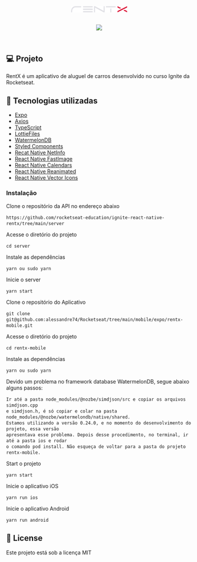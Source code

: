 <div align="center" style="padding-bottom:30px">
<img src ="./src/assets/logo.svg" width="30%" />
</div>

<div align="center" style="padding-bottom:30px; background:transparent">
<img src ="./assets/myCars.gif" style="background:transparent" />
</div>

## 💻 Projeto

RentX é um aplicativo de aluguel de carros desenvolvido no curso Ignite da Rocketseat.

## 🚀 Tecnologias utilizadas

- [Expo](https://expo.dev/)
- [Axios](https://axios-http.com)
- [TypeScript](https://www.typescriptlang.org/)
- [LottieFiles](https://lottiefiles.com/)
- [WatermelonDB](https://watermelondb.dev/docs)
- [Styled Components](https://styled-components.com/)
- [Recat Native NetInfo](https://github.com/react-native-netinfo/react-native-netinfo)
- [React Native FastImage](https://github.com/DylanVann/react-native-fast-image)
- [React Native Calendars](https://github.com/wix/react-native-calendars)
- [React Native Reanimated](https://docs.swmansion.com/react-native-reanimated/)
- [React Native Vector Icons](https://github.com/oblador/react-native-vector-icons)

### Instalação

Clone o repositório da API no endereço abaixo

```
https://github.com/rocketseat-education/ignite-react-native-rentx/tree/main/server
```

Acesse o diretório do projeto

```
cd server
```

Instale as dependências

```
yarn ou sudo yarn
```

Inicie o server

```
yarn start
```

Clone o repositório do Aplicativo

```
git clone git@github.com:alessandre74/Rocketseat/tree/main/mobile/expo/rentx-mobile.git
```

Acesse o diretório do projeto

```
cd rentx-mobile
```

Instale as dependências

```
yarn ou sudo yarn
```

Devido um problema no framework database WatermelonDB, segue abaixo alguns passos:

```
Ir até a pasta node_modules/@nozbe/simdjson/src e copiar os arquivos simdjson.cpp
e simdjson.h, é só copiar e colar na pasta node_modules/@nozbe/watermelondb/native/shared.
Estamos utilizando a versão 0.24.0, e no momento do desenvolvimento do projeto, essa versão
apresentava esse problema. Depois desse procedimento, no terminal, ir até a pasta ios e rodar
o comando pod install. Não esqueça de voltar para a pasta do projeto rentx-mobile.

```

Start o projeto

```
yarn start
```

Inicie o aplicativo iOS

```
yarn run ios
```

Inicie o aplicativo Android

```
yarn run android
```

## 📄 License

Este projeto está sob a licença MIT
